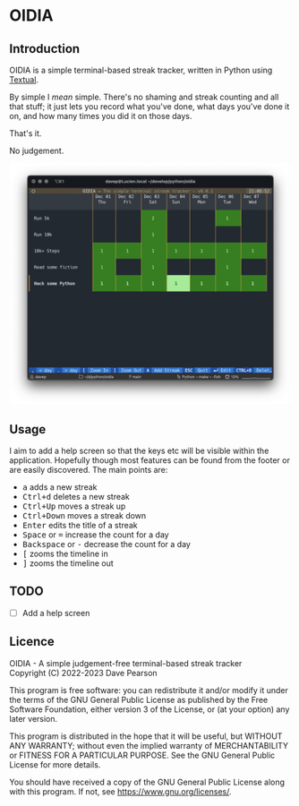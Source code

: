 # OIDIA

## Introduction

OIDIA is a simple terminal-based streak tracker, written in Python using
[Textual](https://textual.textualize.io/).

By simple I *mean* simple. There's no shaming and streak counting and all
that stuff; it just lets you record what you've done, what days you've done
it on, and how many times you did it on those days.

That's it.

No judgement.

![OIDIA in action](https://raw.githubusercontent.com/davep/oidia/main/oidia.png)

## Usage

I aim to add a help screen so that the keys etc will be visible within the
application. Hopefully though most features can be found from the footer or
are easily discovered. The main points are:

- <kbd>a</kbd> adds a new streak
- <kbd>Ctrl+d</kbd> deletes a new streak
- <kbd>Ctrl+Up</kbd> moves a streak up
- <kbd>Ctrl+Down</kbd> moves a streak down
- <kbd>Enter</kbd> edits the title of a streak
- <kbd>Space</kbd> or <kbd>=</kbd> increase the count for a day
- <kbd>Backspace</kbd> or <kbd>-</kbd> decrease the count for a day
- <kbd>[</kbd> zooms the timeline in
- <kbd>]</kbd> zooms the timeline out

## TODO

- [ ] Add a help screen

## Licence

OIDIA - A simple judgement-free terminal-based streak tracker  
Copyright (C) 2022-2023 Dave Pearson

This program is free software: you can redistribute it and/or modify it
under the terms of the GNU General Public License as published by the Free
Software Foundation, either version 3 of the License, or (at your option)
any later version.

This program is distributed in the hope that it will be useful, but WITHOUT
ANY WARRANTY; without even the implied warranty of MERCHANTABILITY or
FITNESS FOR A PARTICULAR PURPOSE. See the GNU General Public License for
more details.

You should have received a copy of the GNU General Public License along with
this program. If not, see <https://www.gnu.org/licenses/>.

[//]: # (README.md ends here)
